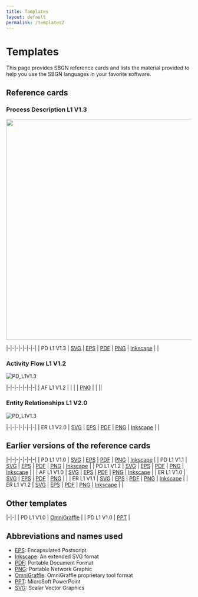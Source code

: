 ```yaml
---
title: Tamplates
layout: default
permalink: /templates2
---
```


# Templates

This page provides SBGN reference cards and lists the material provided to help you use the SBGN languages in your favorite software.  

## Reference cards

### Process Description L1 V1.3

<img src="/sbgn/templates/PD_L1V1.3_web.png" width="600">

|-|-|-|-|-|-|-|
| PD L1 V1.3 | [SVG](/sbgn/templates/PD_L1V1.3.svg) | [EPS](/sbgn/templates/PD_L1V1.3.eps) | [PDF](/sbgn/templates/PD_L1V1.3.pdf) | [PNG](/sbgn/templates/PD_L1V1.3.png)  | [Inkscape](/sbgn/templates/PD_L1V1.3-Inkscape.svg)  |    |

### Activity Flow L1 V1.2

![PD_L1V1.3](/sbgn/templates/AF_L1V1.2.png)

|-|-|-|-|-|-|-|
| AF L1 V1.2 |                    |                    |                    | [PNG](https://raw.githubusercontent.com/sbgn/activity-flows/ba30544ba494f76a7177b06bb6516be9ff29fc18/images/refcard.png)                   |                    |                                                                                                                  ||

### Entity Relationships L1 V2.0

![PD_L1V1.3](/sbgn/templates/ER_L1V2.png)

|-|-|-|-|-|-|-|
| ER L1 V2.0 | [SVG](https://cdn.rawgit.com/sbgn/entity-relationships/dd05b6ff66fd008c48f810c34f2b414aea01ea5e/templates/ER_L1V2.svg)                   | [EPS](https://raw.githubusercontent.com/sbgn/entity-relationships/dd05b6ff66fd008c48f810c34f2b414aea01ea5e/templates/ER_L1V2.eps)                   | [PDF](https://raw.githubusercontent.com/sbgn/entity-relationships/dd05b6ff66fd008c48f810c34f2b414aea01ea5e/templates/ER_L1V2.pdf)                   | [PNG](https://raw.githubusercontent.com/sbgn/entity-relationships/dd05b6ff66fd008c48f810c34f2b414aea01ea5e/templates/ER_L1V2.png)                   | [Inkscape](https://cdn.rawgit.com/sbgn/entity-relationships/dd05b6ff66fd008c48f810c34f2b414aea01ea5e/templates/ER_L1V2-Inkscape.svg)                   |                                                                                                                  |

## Earlier versions of the reference cards

|-|-|-|-|-|-|-|
| PD L1 V1.0 | [SVG](https://cdn.rawgit.com/sbgn/process-descriptions/Level1.1/templates/PD_L1V1.0.svg)                            | [EPS](https://raw.githubusercontent.com/sbgn/process-descriptions/Level1.1/templates/PD_L1V1.0.eps)                            | [PDF](https://raw.githubusercontent.com/sbgn/process-descriptions/Level1.1/templates/PD_L1V1.0.pdf)                            | [PNG](https://raw.githubusercontent.com/sbgn/process-descriptions/Level1.1/templates/PD_L1V1.0.png)                            | [Inkscape](https://cdn.rawgit.com/sbgn/process-descriptions/Level1.1/templates/PD_L1V1.0-Inkscape.svg)                            | 
| PD L1 V1.1 | [SVG](https://cdn.rawgit.com/sbgn/process-descriptions/10dcc111463609818a6b6bc191f8aa8abe1f7bb0/templates/PD_L1V1.1.svg)                              | [EPS](https://raw.githubusercontent.com/sbgn/process-descriptions/10dcc111463609818a6b6bc191f8aa8abe1f7bb0/templates/PD_L1V1.1.eps)                              | [PDF](https://raw.githubusercontent.com/sbgn/process-descriptions/10dcc111463609818a6b6bc191f8aa8abe1f7bb0/templates/PD_L1V1.1.pdf)                              | [PNG](https://raw.githubusercontent.com/sbgn/process-descriptions/10dcc111463609818a6b6bc191f8aa8abe1f7bb0/templates/PD_L1V1.1.png)                              | [Inkscape](https://cdn.rawgit.com/sbgn/process-descriptions/10dcc111463609818a6b6bc191f8aa8abe1f7bb0/templates/PD_L1V1.1-Inkscape.svg)                              | 
| PD L1 V1.2 | [SVG](https://cdn.rawgit.com/sbgn/process-descriptions/95cabd5716867f969fa6c0b5aceb9f10238bd306/templates/PD_L1V1.2.svg)                              | [EPS](https://raw.githubusercontent.com/sbgn/process-descriptions/95cabd5716867f969fa6c0b5aceb9f10238bd306/templates/PD_L1V1.2.eps)                              | [PDF](https://raw.githubusercontent.com/sbgn/process-descriptions/95cabd5716867f969fa6c0b5aceb9f10238bd306/templates/PD_L1V1.2.pdf)                              | [PNG](https://raw.githubusercontent.com/sbgn/process-descriptions/95cabd5716867f969fa6c0b5aceb9f10238bd306/templates/PD_L1V1.2.png)                              | [Inkscape](https://cdn.rawgit.com/sbgn/process-descriptions/95cabd5716867f969fa6c0b5aceb9f10238bd306/templates/PD_L1V1.2-Inkscape.svg)                              |                                                                                                                  |
| AF L1 V1.0 | [SVG](https://cdn.rawgit.com/sbgn/activity-flows/c57ed0b66fdb0e83ac033d0850b7e96e06b33b08/templates/AF_L1V1.0.svg)                                | [EPS](https://raw.githubusercontent.com/sbgn/activity-flows/c57ed0b66fdb0e83ac033d0850b7e96e06b33b08/templates/AF_L1V1.0.eps)                                | [PDF](https://raw.githubusercontent.com/sbgn/activity-flows/c57ed0b66fdb0e83ac033d0850b7e96e06b33b08/templates/AF_L1V1.0.pdf)                                | [PNG](https://raw.githubusercontent.com/sbgn/activity-flows/c57ed0b66fdb0e83ac033d0850b7e96e06b33b08/templates/AF_L1V1.0.png)                                | [Inkscape](https://cdn.rawgit.com/sbgn/activity-flows/c57ed0b66fdb0e83ac033d0850b7e96e06b33b08/templates/AF_L1V1.0-Inkscape.svg)                                |
| ER L1 V1.0 | [SVG](https://cdn.rawgit.com/sbgn/entity-relationships/3583a97a5787614561203f84f16fb2d38bf95356/templates/ER_L1V1.0.svg)                        | [EPS](https://raw.githubusercontent.com/sbgn/entity-relationships/3583a97a5787614561203f84f16fb2d38bf95356/templates/ER_L1V1.0.eps)                        | [PDF](https://raw.githubusercontent.com/sbgn/entity-relationships/3583a97a5787614561203f84f16fb2d38bf95356/templates/ER_L1V1.0.pdf)                        | [PNG](https://raw.githubusercontent.com/sbgn/entity-relationships/3583a97a5787614561203f84f16fb2d38bf95356/templates/ER_L1V1.0.png)                        |                         | 
| ER L1 V1.1 | [SVG](https://cdn.rawgit.com/sbgn/entity-relationships/62944e1f8271444956abf2cfd105b39bb677503d/templates/ER_L1V1.2.svg) | [EPS](https://raw.githubusercontent.com/sbgn/entity-relationships/0e5b331cc7e05fe9af028c57c214b26ba08fc97a/templates/ER_L1V1.1.eps) | [PDF](https://raw.githubusercontent.com/sbgn/entity-relationships/0e5b331cc7e05fe9af028c57c214b26ba08fc97a/templates/ER_L1V1.1.pdf) | [PNG](https://raw.githubusercontent.com/sbgn/entity-relationships/0e5b331cc7e05fe9af028c57c214b26ba08fc97a/templates/ER_L1V1.1.png) | [Inkscape](https://cdn.rawgit.com/sbgn/entity-relationships/0e5b331cc7e05fe9af028c57c214b26ba08fc97a/templates/ER_L1V1.1-Inkscape.svg) |
| ER L1 V1.2 | [SVG](https://cdn.rawgit.com/sbgn/entity-relationships/62944e1f8271444956abf2cfd105b39bb677503d/templates/ER_L1V1.2.svg)                   | [EPS](https://raw.githubusercontent.com/sbgn/entity-relationships/62944e1f8271444956abf2cfd105b39bb677503d/templates/ER_L1V1.2.eps)                   | [PDF](https://raw.githubusercontent.com/sbgn/entity-relationships/62944e1f8271444956abf2cfd105b39bb677503d/templates/ER_L1V1.2.pdf)                   | [PNG](https://raw.githubusercontent.com/sbgn/entity-relationships/62944e1f8271444956abf2cfd105b39bb677503d/templates/ER_L1V1.2.png)                   | [Inkscape](https://cdn.rawgit.com/sbgn/entity-relationships/62944e1f8271444956abf2cfd105b39bb677503d/templates/ER_L1V1.2-Inkscape.svg)                   |                                                                                                                  |


## Other templates

|-|-|
| PD L1 V1.0 | [OmniGraffle](https://raw.githubusercontent.com/sbgn/process-descriptions/Level1.1/templates/PD_L1V1.0-OmniGraffle.gstencil) |
| PD L1 V1.0 | [PPT](https://raw.githubusercontent.com/sbgn/process-descriptions/10dcc111463609818a6b6bc191f8aa8abe1f7bb0/PD_L1V1.1.ppt) |


## Abbreviations and names used

-   [EPS](http://en.wikipedia.org/wiki/Encapsulated_postscript): Encapsulated Postscript
-   [Inkscape](http://www.inkscape.org): An extended SVG fornat
-   [PDF](http://en.wikipedia.org/wiki/PDF): Portable Document Format
-   [PNG](http://en.wikipedia.org/wiki/Portable_Network_Graphics): Portable Network Graphic
-   [OmniGraffle](http://www.omnigroup.com/applications/OmniGraffle/): OmniGraffle proprietary tool format
-   [PPT](http://office.microsoft.com/powerpoint): MicroSoft PowerPoint
-   [SVG](http://en.wikipedia.org/wiki/Scalar_Vector_Graphics): Scalar Vector Graphics
